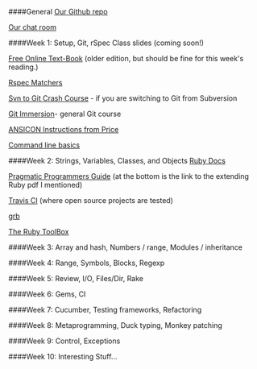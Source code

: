 ####General
[Our Github repo](https://github.com/UWE-Ruby/RubyFall2013)

[Our chat room](https://uweruby.hipchat.com)

####Week 1: Setup, Git, rSpec
Class slides (coming soon!)

[Free Online Text-Book](http://www.ruby-doc.org/docs/ProgrammingRuby/) (older edition, but should be fine for this week's reading.)

[Rspec Matchers](http://rubydoc.info/gems/rspec-expectations/2.4.0/RSpec/Matchers)

[Svn to Git Crash Course](http://git.or.cz/course/svn.html) - if you are switching to Git from Subversion

[Git Immersion](http://gitimmersion.com/)- general Git course

[ANSICON Instructions from Price](http://qastuffs.blogspot.com/2011/02/how-to-install-ansicon-for-cucumber-to.html)

[Command line basics](http://linuxbloggen.dk/wp-content/gallery/cheat-sheets/clicommandsfull.jpg)

####Week 2: Strings, Variables, Classes, and Objects
[Ruby Docs](http://www.ruby-doc.org/core-1.9.3/String.html)

[Pragmatic Programmers Guide](http://pragprog.com/book/ruby3/programming-ruby-1-9) (at the bottom is the link to the extending Ruby pdf I mentioned)

[Travis CI](https://travis-ci.org) (where open source projects are tested)

[grb](https://github.com/jinzhu/grb)

[The Ruby ToolBox](https://www.ruby-toolbox.com/)

####Week 3: Array and hash, Numbers / range, Modules / inheritance

####Week 4: Range, Symbols, Blocks, Regexp

####Week 5: Review, I/O, Files/Dir, Rake

####Week 6: Gems, CI

####Week 7: Cucumber, Testing frameworks, Refactoring

####Week 8: Metaprogramming, Duck typing, Monkey patching

####Week 9: Control, Exceptions

####Week 10: Interesting Stuff...
